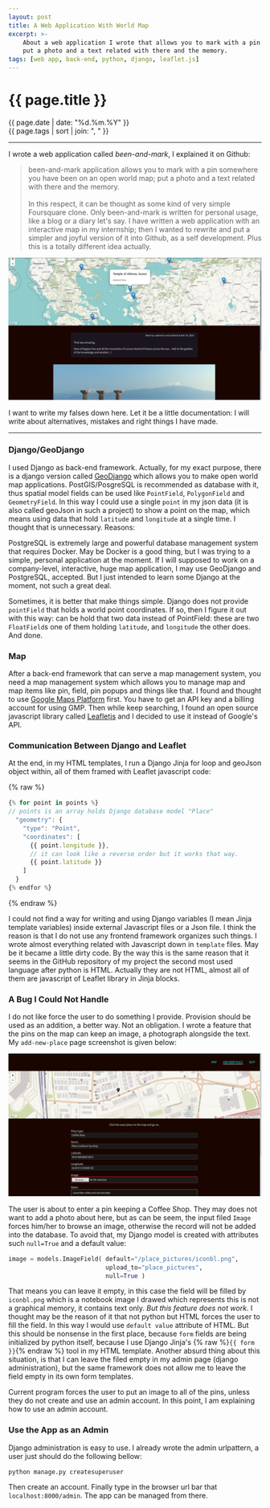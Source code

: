 ```yaml
---
layout: post
title: A Web Application With World Map
excerpt: >-
    About a web application I wrote that allows you to mark with a pin somewhere on an open world map,
    put a photo and a text related with there and the memory.
tags: [web app, back-end, python, django, leaflet.js]
---
```


# {{ page.title }}

<div class="post_date">{{ page.date | date: "%d.%m.%Y" }}</div>
<div class="post_tags">{{ page.tags | sort | join: ", " }}</div>

***

I wrote a web application called *been-and-mark*, I explained it on Github:

> been-and-mark application allows you to mark with a pin somewhere you have been on an open world map; put a photo and a text related with there and the memory. <br><br>In this respect, it can be thought as some kind of very simple Foursquare clone. Only been-and-mark is written for personal usage, like a blog or a diary let's say. I have written a web application with an interactive map in my internship; then I wanted to rewrite and put a simpler and joyful version of it into Github, as a self development. Plus this is a totally different idea actually.

![](https://raw.githubusercontent.com/cademirci/been-and-mark/master/screenshots/map.png)

I want to write my falses down here. Let it be a little documentation: I will write about alternatives, mistakes and right things I have made.

***

### Django/GeoDjango

I used Django as back-end framework. Actually, for my exact purpose, there is a django version called [GeoDjango](https://realpython.com/location-based-app-with-geodjango-tutorial/) which allows you to make open world map applications. PostGIS/PosgreSQL is recommended as database with it, thus spatial model fields can be used like `PointField`, `PolygonField` and `GeometryField`. In this way I could use a single `point` in my json data (it is also called geoJson in such a project) to show a point on the map, which means using data that hold `latitude` and `longitude` at a single time. I thought that is unnecessary. Reasons:

PostgreSQL is extremely large and powerful database management system that requires Docker. May be Docker is a good thing, but I was trying to a simple, personal application at the moment. If I will supposed to work on a company-level, interactive, huge map application, I may use GeoDjango and PostgreSQL, accepted. But I just intended to learn some Django at the moment, not such a great deal.

Sometimes, it is better that make things simple. Django does not provide `pointField` that holds a world point coordinates. If so, then I figure it out with this way: can be hold that two data instead of PointField: these are two `FloatField`s one of them holding `latitude`, and `longitude` the other does. And done.

### Map

After a back-end framework that can serve a map management system, you need a map management system which allows you to manage map and map items like pin, field, pin popups and things like that. I found and thought to use [Google Maps Platform](https://developers.google.com/maps/documentation) first. You have to get an API key and a billing account for using GMP. Then while keep searching, I found an open source javascript library called [Leafletjs](https://leafletjs.com/) and I decided to use it instead of Google's API.

### Communication Between Django and Leaflet

At the end, in my HTML templates, I run a Django Jinja for loop and geoJson object within, all of them framed with Leaflet javascript code:

{% raw %}
```javascript
{% for point in points %}
// points is an array holds Django database model "Place"
  "geometry": {
    "type": "Point",
    "coordinates": [
      {{ point.longitude }},
      // it can look like a reverse order but it works that way.
      {{ point.latitude }}
    ]
  }
{% endfor %}
```
{% endraw %}

I could not find a way for writing and using Django variables (I mean Jinja template variables) inside external Javascript files or a Json file. I think the reason is that I do not use any frontend framework organizes such things. I wrote almost everything related with Javascript down in `template` files. May be it became a little dirty code. By the way this is the same reason that it seems in the GitHub repository of my project the second most used language after python is HTML. Actually they are not HTML, almost all of them are javascript of Leaflet library in Jinja blocks.

### A Bug I Could Not Handle

I do not like force the user to do something I provide. Provision should be used as an addition, a better way. Not an obligation. I wrote a feature that the pins on the map can keep an image, a photograph alongside the text. My `add-new-place` page screenshot is given below:

![](https://raw.githubusercontent.com/cademirci/been-and-mark/master/screenshots/add-new-place.png)

The user is about to enter a pin keeping a Coffee Shop. They may does not want to add a photo about here, but as can be seem, the input filed `Image` forces him/her to browse an image, otherwise the record will not be added into the database. To avoid that, my Django model is created with attributes such `null=True` and a default value:

```python
image = models.ImageField( default="/place_pictures/iconbl.png",
                           upload_to="place_pictures",
                           null=True )
```

That means you can leave it empty, in this case the field will be filled by `iconbl.png` which is a notebook image I drawed which represents this is not a graphical memory, it contains text only. *But this feature does not work*. I thought may be the reason of it that not python but HTML forces the user to fill the field. In this way I would use `default value` attribute of HTML. But this should be nonsense in the first place, because `form` fields are being initialized by python itself, because I use Django Jinja's {% raw %}`{{ form }}`{% endraw %} tool in my HTML template. Another absurd thing about this situation, is that I can leave the filed empty in my admin page (django administration), but the same framework does not allow me to leave the field empty in its own form templates.

Current program forces the user to put an image to all of the pins, unless they do not create and use an admin account. In this point, I am explaining how to use an admin account.

### Use the App as an Admin

Django administration is easy to use. I already wrote the admin urlpattern, a user just should do the following bellow:

```terminal
python manage.py createsuperuser
```

Then create an account. Finally type in the browser url bar that `localhost:8000/admin`. The app can be managed from there.
